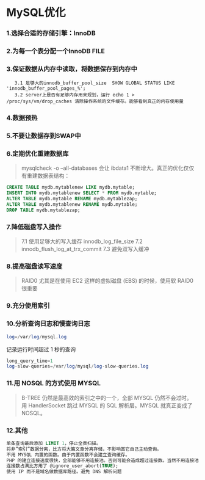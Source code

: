 # MySQL优化

### 1.选择合适的存储引擎：InnoDB

### 2.为每一个表分配一个InnoDB FILE

### 3.保证数据从内存中读取，将数据保存到内存中

```
   3.1 足够大的innodb_buffer_pool_size  SHOW GLOBAL STATUS LIKE 'innodb_buffer_pool_pages_%';
   3.2 server上是否有足够内存用来规划，运行 echo 1 > /proc/sys/vm/drop_caches 清除操作系统的文件缓存。能够看到真正的内存使用量
```

### 4.数据预热

### 5.不要让数据存到SWAP中

### 6.定期优化重建数据库
> mysqlcheck -o –all-databases 会让 ibdata1 不断增大。真正的优化仅仅有重建数据表结构：
```sql
CREATE TABLE mydb.mytablenew LIKE mydb.mytable;
INSERT INTO mydb.mytablenew SELECT * FROM mydb.mytable;
ALTER TABLE mydb.mytable RENAME mydb.mytablezap;
ALTER TABLE mydb.mytablenew RENAME mydb.mytable;
DROP TABLE mydb.mytablezap;
```

### 7.降低磁盘写入操作
> 7.1 使用足够大的写入缓存 innodb_log_file_size
> 7.2 innodb_flush_log_at_trx_commit
> 7.3 避免双写入缓冲

### 8.提高磁盘读写速度
> RAID0 尤其是在使用 EC2 这样的虚拟磁盘 (EBS) 的时候，使用软 RAID0 很重要

### 9.充分使用索引

### 10.分析查询日志和慢查询日志
```sql
log=/var/log/mysql.log
```
记录运行时间超过 1 秒的查询
```sql
long_query_time=1
log-slow-queries=/var/log/mysql/log-slow-queries.log
```

### 11.用 NOSQL 的方式使用 MYSQL
> B-TREE 仍然是最高效的索引之中的一个，全部 MYSQL 仍然不会过时。
> 用 HandlerSocket 跳过 MYSQL 的 SQL 解析层。MYSQL 就真正变成了 NOSQL。

### 12.其他
```sql
单条查询最后添加 LIMIT 1，停止全表扫描。
将非”索引”数据分离，比方将大篇文章分离存储，不影响其它自己主动查询。
不用 MYSQL 内置的函数。由于内置函数不会建立查询缓存。
PHP 的建立连接速度很快，全部能够不用连接池。否则可能会造成超过连接数。当然不用连接池 PHP 程序也可能将
连接数占满比方用了 @ignore_user_abort(TRUE);
使用 IP 而不是域名做数据库路径。避免 DNS 解析问题
```